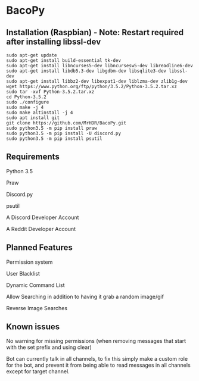 # BacoPy

## Installation (Raspbian) - Note: Restart required after installing libssl-dev

```
sudo apt-get update
sudo apt-get install build-essential tk-dev
sudo apt-get install libncurses5-dev libncursesw5-dev libreadline6-dev
sudo apt-get install libdb5.3-dev libgdbm-dev libsqlite3-dev libssl-dev
sudo apt-get install libbz2-dev libexpat1-dev liblzma-dev zlib1g-dev
wget https://www.python.org/ftp/python/3.5.2/Python-3.5.2.tar.xz
sudo tar -xvf Python-3.5.2.tar.xz
cd Python-3.5.2
sudo ./configure
sudo make -j 4
sudo make altinstall -j 4
sudo apt install git
git clone https://github.com/MrHDR/BacoPy.git
sudo python3.5 -m pip install praw
sudo python3.5 -m pip install -U discord.py
sudo python3.5 -m pip install psutil
```

## Requirements
Python 3.5

Praw

Discord.py

psutil

A Discord Developer Account

A Reddit Developer Account

## Planned Features

Permission system

User Blacklist

Dynamic Command List

Allow Searching in addition to having it grab a random image/gif

Reverse Image Searches

## Known issues
No warning for missing permissions (when removing messages that start with the set prefix and using clear)

Bot can currently talk in all channels, to fix this simply make a custom role for the bot, and prevent it from being able to read messages in all channels except for target channel.
